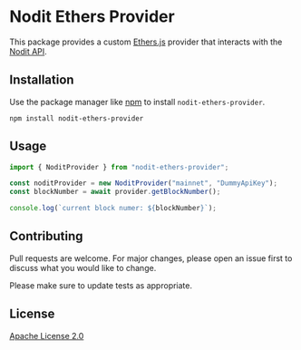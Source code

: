 # Nodit Ethers Provider

This package provides a custom [Ethers.js](https://docs.ethers.org/v6) provider that interacts with the [Nodit API](https://developer.nodit.io).

## Installation

Use the package manager like [npm](https://www.npmjs.com) to install `nodit-ethers-provider`.

```shell
npm install nodit-ethers-provider
```

## Usage

```javascript
import { NoditProvider } from "nodit-ethers-provider";

const noditProvider = new NoditProvider("mainnet", "DummyApiKey");
const blockNumber = await provider.getBlockNumber();

console.log(`current block numer: ${blockNumber}`);
```

## Contributing

Pull requests are welcome. For major changes, please open an issue first
to discuss what you would like to change.

Please make sure to update tests as appropriate.

## License

[Apache License 2.0](https://github.com/garamnamo/nodit-ethers-provider/blob/main/LICENSE)
